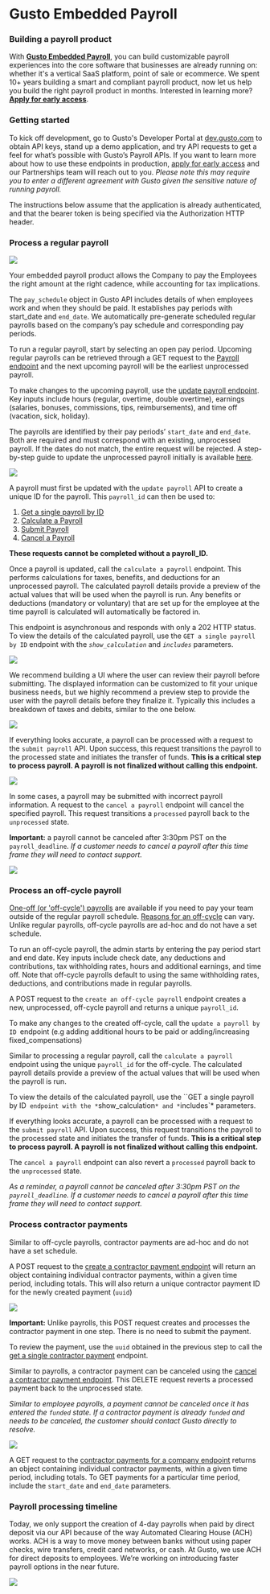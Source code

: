 # Gusto Embedded Payroll

### Building a payroll product

With **[Gusto Embedded Payroll](https://gusto.com/embedded-payroll)**, you can build customizable payroll experiences into the core software that businesses are already running on: whether it's a vertical SaaS platform, point of sale or ecommerce. We spent 10+ years building a smart and compliant payroll product, now let us help you build the right payroll product in months. Interested in learning more? [**Apply for early access**](https://gusto-embedded-payroll.typeform.com/to/iomAQIj3?utm_source=docs).

### Getting started

To kick off development, go to Gusto's Developer Portal at [dev.gusto.com](https://dev.gusto.com/) to obtain API keys, stand up a demo application, and try API requests to get a feel for what’s possible with Gusto’s Payroll APIs. If you want to learn more about how to use these endpoints in production, [apply for early access](https://gusto-embedded-payroll.typeform.com/to/iomAQIj3?utm_source=docs) and our Partnerships team will reach out to you. *Please note this may require you to enter a different agreement with Gusto given the sensitive nature of running payroll.*

The instructions below assume that the application is already authenticated, and that the bearer token is being specified via the Authorization HTTP header.

### Process a regular payroll
![](../../assets/images/payroll-flow.png)

Your embedded payroll product allows the Company to pay the Employees the right amount at the right cadence, while accounting for tax implications.

The `pay_schedule` object in Gusto API includes details of when employees work and when they should be paid. It establishes pay periods with start_date and `end_date`. We automatically pre-generate scheduled regular payrolls based on the company’s pay schedule and corresponding pay periods.

To run a regular payroll, start by selecting an open pay period. Upcoming regular payrolls can be retrieved through a GET request to the [Payroll endpoint](https://docs.gusto.com/docs/api/reference/Gusto-API.v1.yaml/paths/~1v1~1companies~1%7Bcompany_id%7D~1payrolls/get) and the next upcoming payroll will be the earliest unprocessed payroll.

To make changes to the upcoming payroll, use the [update payroll endpoint](https://docs.gusto.com/docs/api/reference/Gusto-API.v1.yaml/paths/~1v1~1companies~1%7Bcompany_id%7D~1payrolls~1%7Bpay_period_start_date%7D~1%7Bpay_period_end_date%7D/put). Key inputs include hours (regular, overtime, double overtime), earnings (salaries, bonuses, commissions, tips, reimbursements), and time off (vacation, sick, holiday).

The payrolls are identified by their pay periods’ `start_date` and `end_date`. Both are required and must correspond with an existing, unprocessed payroll. If the dates do not match, the entire request will be rejected. A step-by-step guide to update the unprocessed payroll initially is available [here](https://docs.gusto.com/docs/api/docs/guides/Updating%20Payrolls.md).

![](../../assets/images/GEP02.png)

A payroll must first be updated with the `update payroll` API to create a unique ID for the payroll. This `payroll_id` can then be used to:
1. [Get a single payroll by ID](https://gusto.stoplight.io/docs/api/b3A6MTQ3MTExMjc-get-a-single-payroll)
2. [Calculate a Payroll](https://docs.gusto.com/docs/api/reference/Gusto-API.v1.yaml/paths/~1v1~1companies~1%7Bcompany_id%7D~1payrolls~1%7Bpayroll_id%7D~1calculate/put)
3. [Submit Payroll](https://docs.gusto.com/docs/api/reference/Gusto-API.v1.yaml/paths/~1v1~1companies~1%7Bcompany_id%7D~1payrolls~1%7Bpayroll_Id%7D~1submit/put)
4. [Cancel a Payroll](https://docs.gusto.com/docs/api/reference/Gusto-API.v1.yaml/paths/~1v1~1companies~1%7Bcompany_id%7D~1payrolls~1%7Bpayroll_id%7D~1cancel/put)

**These requests cannot be completed without a payroll_ID.**

Once a payroll is updated, call the `calculate a payroll` endpoint. This performs calculations for taxes, benefits, and deductions for an unprocessed payroll. The calculated payroll details provide a preview of the actual values that will be used when the payroll is run. Any benefits or deductions (mandatory or voluntary) that are set up for the employee at the time payroll is calculated will automatically be factored in.

This endpoint is asynchronous and responds with only a 202 HTTP status. To view the details of the calculated payroll, use the `GET a single payroll by ID` endpoint with the *`show_calculation`* and *`includes`* parameters.

![](../../assets/images/GEP03.png)

We recommend building a UI where the user can review their payroll before submitting. The displayed information can be customized to fit your unique business needs, but we highly recommend a preview step to provide the user with the payroll details before they finalize it. Typically this includes a breakdown of taxes and debits, similar to the one below. 

![](../../assets/images/preview.png)

If everything looks accurate, a payroll can be processed with a request to the `submit payroll` API. Upon success, this request transitions the payroll to the processed state and initiates the transfer of funds. **This is a critical step to process payroll. A payroll is not finalized without calling this endpoint.**

![](../../assets/images/GEP04.png)

In some cases, a payroll may be submitted with incorrect payroll information. A request to the `cancel a payroll` endpoint will cancel the specified payroll. This request transitions a `processed` payroll back to the `unprocessed` state. 

**Important:** a payroll cannot be canceled after 3:30pm PST on the `payroll_deadline`. *If a customer needs to cancel a payroll after this time frame they will need to contact support.*

![](../../assets/images/GEP05.png)

### Process an off-cycle payroll

[One-off (or 'off-cycle') payrolls](https://support.gusto.com/payroll/processing-payrolls/off-cycle-payrolls/999908231/Run-an-off-cycle-payroll.htm) are available if you need to pay your team outside of the regular payroll schedule. [Reasons for an off-cycle](https://support.gusto.com/payroll/processing-payrolls/off-cycle-payrolls/1019772541/Reasons-for-running-an-off-cycle-payroll.htm) can vary. Unlike regular payrolls, off-cycle payrolls are ad-hoc and do not have a set schedule.

To run an off-cycle payroll, the admin starts by entering the pay period start and end date. Key inputs include check date, any deductions and contributions, tax withholding rates, hours and additional earnings, and time off. Note that off-cycle payrolls default to using the same withholding rates, deductions, and contributions made in regular payrolls.

A POST request to the `create an off-cycle payroll` endpoint creates a new, unprocessed, off-cycle payroll and returns a unique `payroll_id`. 

To make any changes to the created off-cycle, call the `update a payroll by ID `endpoint (e.g adding additional hours to be paid or adding/increasing fixed_compensations)

Similar to processing a regular payroll, call the `calculate a payroll` endpoint using the unique `payroll_id` for the off-cycle. The calculated payroll details provide a preview of the actual values that will be used when the payroll is run.

To view the details of the calculated payroll, use the ``GET a single payroll by ID` endpoint with the *`show_calculation`* and *`includes`* parameters.

If everything looks accurate, a payroll can be processed with a request to the `submit payroll` API. Upon success, this request transitions the payroll to the processed state and initiates the transfer of funds. **This is a critical step to process payroll. A payroll is not finalized without calling this endpoint.**

The `cancel a payroll` endpoint can also revert a `processed` payroll back to the `unprocessed` state. 

*As a reminder, a payroll cannot be canceled after 3:30pm PST on the `payroll_deadline`. If a customer needs to cancel a payroll after this time frame they will need to contact support.*

### Process contractor payments

Similar to off-cycle payrolls, contractor payments are ad-hoc and do not have a set schedule.

A POST request to the [create a contractor payment endpoint](https://docs.gusto.com/docs/api/reference/Gusto-API.v1.yaml/paths/~1v1~1companies~1%7Bcompany_id%7D~1contractor_payments/post) will return an object containing individual contractor payments, within a given time period, including totals. This will also return a unique contractor payment ID for the newly created payment (`uuid`)

![](../../assets/images/Contractor-payments-1.png)

**Important:** Unlike payrolls, this POST request creates and processes the contractor payment in one step. There is no need to submit the payment.

To review the payment, use the `uuid` obtained in the previous step to call the [get a single contractor payment](https://docs.gusto.com/docs/api/reference/Gusto-API.v1.yaml/paths/~1v1~1companies~1%7Bcompany_id%7D~1contractor_payments~1%7Bcontractor_payment_id%7D/get) endpoint. 

Similar to payrolls, a contractor payment can be canceled using the [cancel a contractor payment endpoint](https://docs.gusto.com/docs/api/reference/Gusto-API.v1.yaml/paths/~1v1~1companies~1%7Bcompany_id%7D~1contractor_payments~1%7Bcontractor_payment_id%7D/delete). This DELETE request reverts a processed payment back to the unprocessed state. 

*Similar to employee payrolls, a payment cannot be canceled once it has entered the `funded` state. If a contractor payment is already `funded` and needs to be canceled, the customer should contact Gusto directly to resolve.*

![](../../assets/images/Contractor-payments-2.png)

A GET request to the [contractor payments for a company endpoint](https://docs.gusto.com/docs/api/reference/Gusto-API.v1.yaml/paths/~1v1~1companies~1%7Bcompany_id%7D~1contractor_payments/get) returns an object containing individual contractor payments, within a given time period, including totals. To GET payments for a particular time period, include the `start_date` and `end_date` parameters.

### Payroll processing timeline
Today, we only support the creation of 4-day payrolls when paid by direct deposit via our API because of the way Automated Clearing House (ACH) works. ACH is a way to move money between banks without using paper checks, wire transfers, credit card networks, or cash. At Gusto, we use ACH for direct deposits to employees. We’re working on introducing faster payroll options in the near future. 

![](../../assets/images/4-day-processing.png)


